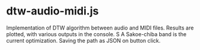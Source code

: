 # dtw-audio-midi.js
Implementation of DTW algorithm between audio and MIDI files. Results are plotted, with various outputs in the console. S
A Sakoe-chiba band is the current optimization.
Saving the path as JSON on button click.
